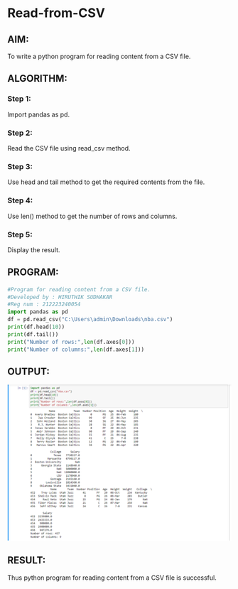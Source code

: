 # Read-from-CSV

## AIM:
To write a python program for reading content from a CSV file.
## ALGORITHM:
### Step 1:
Import pandas as pd.
### Step 2:
Read the CSV file using read_csv method.
### Step 3:
Use head and tail method to get the required contents from the file.
### Step 4:
Use len() method to get the number of rows and columns.
### Step 5:
Display the result.
## PROGRAM:
```python
#Program for reading content from a CSV file.
#Developed by : HIRUTHIK SUDHAKAR
#Reg num : 212223240054
import pandas as pd
df = pd.read_csv("C:\Users\admin\Downloads\nba.csv")
print(df.head(10))
print(df.tail())
print("Number of rows:",len(df.axes[0]))
print("Number of columns:",len(df.axes[1]))
```
## OUTPUT:
![alt text](image.png)
## RESULT:
Thus python program for reading content from a CSV file is successful.
